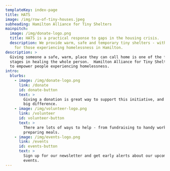 ```yaml
---
templateKey: index-page
title: HATS
image: /img/row-of-tiny-houses.jpeg
subheading: Hamilton Alliance for Tiny Shelters
mainpitch:
  image: /img/donate-logo.png
  title: HATS is a practical response to gaps in the housing crisis.
  description: We provide warm, safe and temporary tiny shelters - with supports -
    for those experiencing homelessness in Hamilton.
description: >
  Giving someone a safe, warm, place they can call home is one of the first
  stages in healing the whole person.  Hamilton Alliance for Tiny Shelters seeks
  to empower people experiencing homelessness.
intro:
  blurbs:
    - image: /img/donate-logo.png
      link: /donate
      id: donate-button
      text: >
        Giving a donation is great way to support this initiative, and to make a
        big difference.
    - image: /img/volunteer-logo.png
      link: /volunteer
      id: volunteer-button
      text: >
        There are lots of ways to help - from fundraising to handy work and
        preparing meals.
    - image: /img/events-logo.png
      link: /events
      id: events-button
      text: >
        Sign up for our newsletter and get early alerts about our upcoming
        events.
---
```

